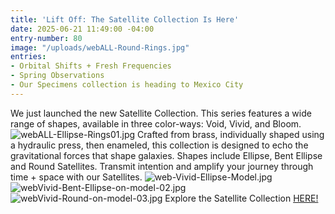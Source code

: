 ```yaml
---
title: 'Lift Off: The Satellite Collection Is Here'
date: 2025-06-21 11:49:00 -04:00
entry-number: 80
image: "/uploads/webALL-Round-Rings.jpg"
entries:
- Orbital Shifts + Fresh Frequencies
- Spring Observations
- Our Specimens collection is heading to Mexico City
---
```


We just launched the new Satellite Collection. This series features a wide range of shapes, available in three color-ways: Void, Vivid, and Bloom. 
![webALL-Ellipse-Rings01.jpg](/uploads/webALL-Ellipse-Rings01.jpg)
Crafted from brass, individually shaped using a hydraulic press, then enameled, this collection is designed to echo the gravitational forces that shape galaxies. 
Shapes include Ellipse, Bent Ellipse and Round Satellites. Transmit intention and amplify your journey through time + space with our Satellites. 
![web-Vivid-Ellipse-Model.jpg](/uploads/web-Vivid-Ellipse-Model.jpg)
![webVivid-Bent-Ellipse-on-model-02.jpg](/uploads/webVivid-Bent-Ellipse-on-model-02.jpg)
![webVivid-Round-on-model-03.jpg](/uploads/webVivid-Round-on-model-03.jpg)
Explore the Satellite Collection [HERE!](https://the-ancient-truth-investigators-shop.myshopify.com/collections/satellite-collection)

